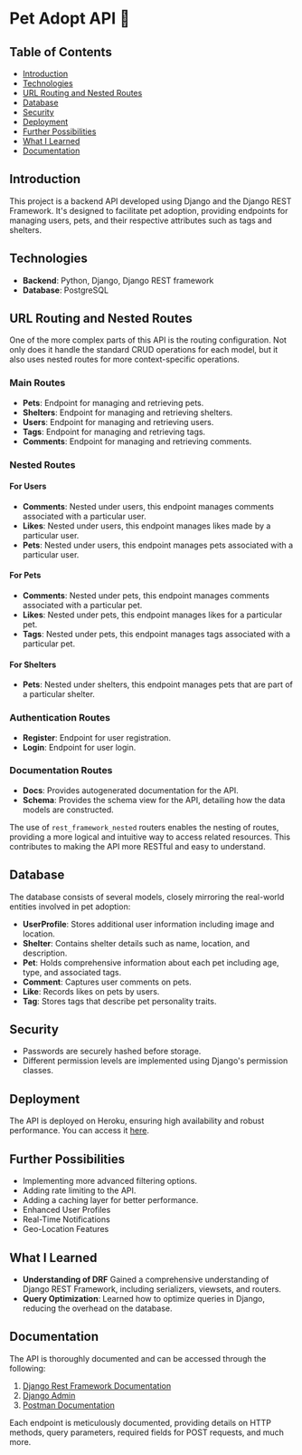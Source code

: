 # Pet Adopt API 🐾

## Table of Contents

- [Introduction](#introduction)
- [Technologies](#technologies)
- [URL Routing and Nested Routes](#url-routing-and-nested-routes)
- [Database](#database)
- [Security](#security)
- [Deployment](#deployment)
- [Further Possibilities](#further-possibilities)
- [What I Learned](#what-i-learned)
- [Documentation](#documentation)

## Introduction

This project is a backend API developed using Django and the Django REST Framework. It's designed to facilitate pet adoption, providing endpoints for managing users, pets, and their respective attributes such as tags and shelters.

## Technologies

- **Backend**: Python, Django, Django REST framework
- **Database**: PostgreSQL


## URL Routing and Nested Routes

One of the more complex parts of this API is the routing configuration. Not only does it handle the standard CRUD operations for each model, but it also uses nested routes for more context-specific operations.

### Main Routes

- **Pets**: Endpoint for managing and retrieving pets.
- **Shelters**: Endpoint for managing and retrieving shelters.
- **Users**: Endpoint for managing and retrieving users.
- **Tags**: Endpoint for managing and retrieving tags.
- **Comments**: Endpoint for managing and retrieving comments.

### Nested Routes

#### For Users
- **Comments**: Nested under users, this endpoint manages comments associated with a particular user.
- **Likes**: Nested under users, this endpoint manages likes made by a particular user.
- **Pets**: Nested under users, this endpoint manages pets associated with a particular user.

#### For Pets
- **Comments**: Nested under pets, this endpoint manages comments associated with a particular pet.
- **Likes**: Nested under pets, this endpoint manages likes for a particular pet.
- **Tags**: Nested under pets, this endpoint manages tags associated with a particular pet.

#### For Shelters
- **Pets**: Nested under shelters, this endpoint manages pets that are part of a particular shelter.

### Authentication Routes

- **Register**: Endpoint for user registration.
- **Login**: Endpoint for user login.

### Documentation Routes

- **Docs**: Provides autogenerated documentation for the API.
- **Schema**: Provides the schema view for the API, detailing how the data models are constructed.

The use of `rest_framework_nested` routers enables the nesting of routes, providing a more logical and intuitive way to access related resources. This contributes to making the API more RESTful and easy to understand.

## Database 

The database consists of several models, closely mirroring the real-world entities involved in pet adoption:

- **UserProfile**: Stores additional user information including image and location.
- **Shelter**: Contains shelter details such as name, location, and description.
- **Pet**: Holds comprehensive information about each pet including age, type, and associated tags.
- **Comment**: Captures user comments on pets.
- **Like**: Records likes on pets by users.
- **Tag**: Stores tags that describe pet personality traits.

## Security

- Passwords are securely hashed before storage.
- Different permission levels are implemented using Django's permission classes.

## Deployment

The API is deployed on Heroku, ensuring high availability and robust performance. You can access it [here](https://petadopt-431a50d84aab.herokuapp.com/).

## Further Possibilities

- Implementing more advanced filtering options.
- Adding rate limiting to the API.
- Adding a caching layer for better performance.
- Enhanced User Profiles
- Real-Time Notifications
- Geo-Location Features

## What I Learned


- **Understanding of DRF** Gained a comprehensive understanding of Django REST Framework, including serializers, viewsets, and routers.
- **Query Optimization**: Learned how to optimize queries in Django, reducing the overhead on the database.


## Documentation

The API is thoroughly documented and can be accessed through the following:

1. [Django Rest Framework Documentation](https://petadopt-431a50d84aab.herokuapp.com/api/docs/)
2. [Django Admin](https://petadopt-431a50d84aab.herokuapp.com/admin/)
3. [Postman Documentation](https://documenter.getpostman.com/view/29119401/2s9YJXa5hr)

Each endpoint is meticulously documented, providing details on HTTP methods, query parameters, required fields for POST requests, and much more.
